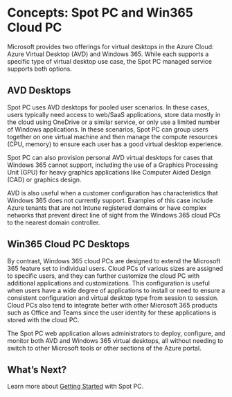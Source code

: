 <meta name=“robots” content=“noindex”>

# Concepts: Spot PC and Win365 Cloud PC

Microsoft provides two offerings for virtual desktops in the Azure Cloud: Azure Virtual Desktop (AVD) and Windows 365. While each supports a specific type of virtual desktop use case, the Spot PC managed service supports both options.

## AVD Desktops

Spot PC uses AVD desktops for pooled user scenarios. In these cases, users typically need access to web/SaaS applications, store data mostly in the cloud using OneDrive or a similar service, or only use a limited number of Windows applications. In these scenarios, Spot PC can group users together on one virtual machine and then manage the compute resources (CPU, memory) to ensure each user has a good virtual desktop experience.

Spot PC can also provision personal AVD virtual desktops for cases that Windows 365 cannot support, including the use of a Graphics Processing Unit (GPU) for heavy graphics applications like Computer Aided Design (CAD) or graphics design.

AVD is also useful when a customer configuration has characteristics that Windows 365 does not currently support. Examples of this case include Azure tenants that are not Intune registered domains or have complex networks that prevent direct line of sight from the Windows 365 cloud PCs to the nearest domain controller.

## Win365 Cloud PC Desktops

By contrast, Windows 365 cloud PCs are designed to extend the Microsoft 365 feature set to individual users. Cloud PCs of various sizes are assigned to specific users, and they can further customize the cloud PC with additional applications and customizations. This configuration is useful when users have a wide degree of applications to install or need to ensure a consistent configuration and virtual desktop type from session to session. Cloud PCs also tend to integrate better with other Microsoft 365 products such as Office and Teams since the user identity for these applications is stored with the cloud PC.

The Spot PC web application allows administrators to deploy, configure, and monitor both AVD and Windows 365 virtual desktops, all without needing to switch to other Microsoft tools or other sections of the Azure portal.

## What’s Next?

Learn more about [Getting Started](spot-pc/getting-started/) with Spot PC.
